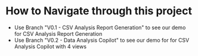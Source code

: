# How to Navigate through this project
- Use Branch "V0.1 - CSV Analysis Report Generation" to see our demo for CSV Analysis Report Generation
- Use Branch "V0.2 - Data Analysis Copilot" to see our demo for for CSV Analysis Copilot with 4 views
